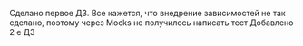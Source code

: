 Сделано первое ДЗ. Все кажется, что внедрение зависимостей не так сделано, поэтому через Mocks не получилось написать тест
Добавлено 2 е ДЗ
